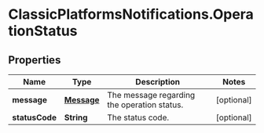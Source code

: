 # ClassicPlatformsNotifications.OperationStatus

## Properties

Name | Type | Description | Notes
------------ | ------------- | ------------- | -------------
**message** | [**Message**](Message.md) | The message regarding the operation status. | [optional] 
**statusCode** | **String** | The status code. | [optional] 



